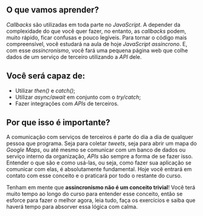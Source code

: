 ## O que vamos aprender?

_Callbacks_ são utilizadas em toda parte no _JavaScript_. A depender da complexidade do que você quer fazer, no entanto, as _callbacks_ podem, muito rápido, ficar confusas e pouco legíveis. Para tornar o código mais compreensível, você estudará na aula de hoje _JavaScript assíncrono_. E, com esse _assincronismo_, você fará uma pequena página web que colhe dados de um serviço de terceiro utilizando a _API_ dele.


## Você será capaz de:

- Utilizar _then()_ e _catch()_;
- Utilizar _async/await_ em conjunto com o _try/catch_;
- Fazer integrações com _APIs_ de terceiros.


## Por que isso é importante?

A comunicação com serviços de terceiros é parte do dia a dia de qualquer pessoa que programa. Seja para coletar _tweets_, seja para abrir um mapa do _Google Maps_, ou até mesmo se comunicar com um banco de dados ou serviço interno da organização, _APIs_ são sempre a forma de se fazer isso. Entender o que são e como usá-las, ou seja, como fazer sua aplicação se comunicar com elas, é absolutamente fundamental. Hoje você entrará em contato com esse conceito e o praticará por todo o restante do curso.

Tenham em mente que **assincronismo não é um conceito trivial**! Você terá muito tempo ao longo do curso para entender esse conceito, então se esforce para fazer o melhor agora, leia tudo, faça os exercícios e saiba que haverá tempo para absorver essa lógica com calma.